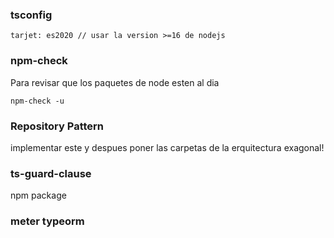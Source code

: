 ### tsconfig

```
tarjet: es2020 // usar la version >=16 de nodejs
```

### npm-check

Para revisar que los paquetes de node esten al dia

```
npm-check -u
```

### Repository Pattern

implementar este y despues poner las carpetas de la erquitectura exagonal!

### ts-guard-clause

npm package

### meter typeorm
